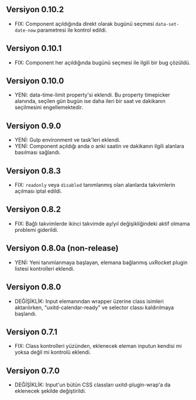 ## Versiyon 0.10.2
- FIX: Component açıldığında direkt olarak bugünü seçmesi `data-set-date-now` parametresi ile kontrol edildi. 

## Versiyon 0.10.1
- FIX: Component her açıldığında bugünü seçmesi ile ilgili bir bug çözüldü.

## Versiyon 0.10.0
- YENI: data-time-limit property'si eklendi. Bu property timepicker alanında, seçilen gün bugün ise daha ileri bir saat ve dakikanın seçilmesini engellemektedir.

## Versiyon 0.9.0
- YENİ: Gulp environment ve task'leri eklendi.
- YENİ: Component açıldığı anda o anki saatin ve dakikanın ilgili alanlara basılması sağlandı.

## Versiyon 0.8.3
- FIX: `readonly` veya `disabled` tanımlanmış olan alanlarda takvimlerin açılması iptal edildi.

## Versiyon 0.8.2
- FIX: Bağlı takvimlerde ikinci takvimde ay/yıl değişikliğindeki aktif olmama problemi giderildi.

## Versiyon 0.8.0a (non-release)
- YENİ: Yeni tanımlanmaya başlayan, elemana bağlanmış uxRocket plugin listesi kontrolleri eklendi.

## Versiyon 0.8.0
- DEĞİŞİKLİK: Input elemanından wrapper üzerine class isimleri aktarılırken, "uxitd-calendar-ready" ve selector classı kaldırılmaya başlandı. 

## Versiyon 0.7.1
- FIX: Class kontrolleri yüzünden, eklenecek eleman inputun kendisi mi yoksa değil mi kontrolü eklendi.

## Versiyon 0.7.0
- DEĞİŞİKLİK: Input'un bütün CSS classları uxitd-plugin-wrap'a da eklenecek şekilde değiştirildi.
